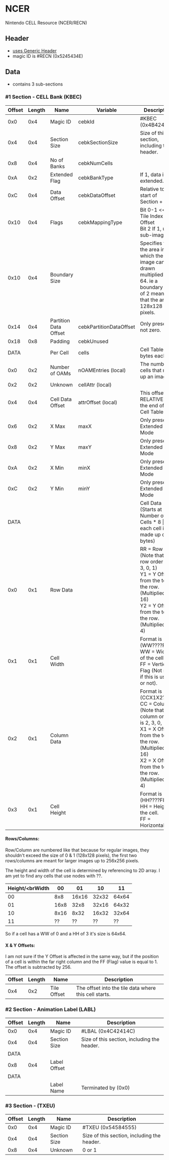 # NCER
Nintendo CELL Resource (NCER/RECN)

## Header
- [uses Generic Header](/docs/files/nitro/subsections/Generic%20Header%20Format.md)
- magic ID is #RECN (0x5245434E)

## Data
- contains 3 sub-sections

###  #1 Section - CELL Bank (KBEC)
| Offset | Length | Name                  | Variable                | Description                                                                                                                                                                                             |
|--------|--------|-----------------------|-------------------------|---------------------------------------------------------------------------------------------------------------------------------------------------------------------------------------------------------|
| 0x0    | 0x4    | Magic ID              | cebkId                  | #KBEC (0x4B424543)                                                                                                                                                                                      |
| 0x4    | 0x4    | Section Size          | cebkSectionSize         | Size of this section, including the header.                                                                                                                                                             |
| 0x8    | 0x4    | No of Banks           | cebkNumCells            |                                                                                                                                                                                                         | 
| 0xA    | 0x2    | Extended Flag         | cebkBankType            | If 1, data is extended.                                                                                                                                                                                 |
| 0xC    | 0x4    | Data Offset           | cebkDataOffset          | Relative to start of Section + 8.                                                                                                                                                                       |
| 0x10   | 0x4    | Flags                 | cebkMappingType         | Bit 0-1 << 1 Tile Index Offset<br>Bit 2 If 1, use sub-images                                                                                                                                            |
| 0x10   | 0x4    | Boundary Size         |                         | Specifies the the area in which the image can be drawn multiplied by 64. ie a boundary size of 2 means that the area is 128x128 pixels.                                                                 |
| 0x14   | 0x4    | Partition Data Offset | cebkPartitionDataOffset | Only present if not zero.                                                                                                                                                                               |
| 0x18   | 0x8    | Padding               | cebkUnused              |                                                                                                                                                                                                         |
| DATA   |        | Per Cell              | cells                   | Cell Table (8 bytes each)                                                                                                                                                                               |
| 0x0    | 0x2    | Number of OAMs        | nOAMEntries (local)     | The number of cells that make up an image.                                                                                                                                                              |
| 0x2    | 0x2    | Unknown               | cellAttr (local)        |                                                                                                                                                                                                         |
| 0x4    | 0x4    | Cell Data Offset      | attrOffset  (local)     | This offset is RELATIVE to the end of the Cell Table.                                                                                                                                                   |
| 0x6    | 0x2    | X Max                 | maxX                    | Only present in Extended Mode                                                                                                                                                                           |
| 0x8    | 0x2    | Y Max                 | maxY                    | Only present in Extended Mode                                                                                                                                                                           |
| 0xA    | 0x2    | X Min                 | minX                    | Only present in Extended Mode                                                                                                                                                                           |
| 0xC    | 0x2    | Y Min                 | minY                    | Only present in Extended Mode                                                                                                                                                                           |
| DATA   |        |                       |                         | Cell Data (Starts at Number of Cells * 8 \| each cell is made up of 6 bytes)                                                                                                                            |
| 0x0    | 0x1    | Row Data              |                         | RR = Row (Note that the row order is 2, 3, 0, 1)<br>Y1 = Y Offset from the top of the row. (Multiplied by 16)<br>Y2 = Y Offset from the top of the row. (Multiplied by 4)                               |
| 0x1    | 0x1    | Cell Width            |                         | Format is (WW????FF)<br>WW = Width of the cell.<br>FF = Vertical Flag (Not sure if this is used or not).                                                                                                |
| 0x2    | 0x1    | Column Data           |                         | Format is (CCX1X2??)<br>CC = Column (Note that the column order is 2, 3, 0, 1)<br>X1 = X Offset from the top of the row. (Multiplied by 16)<br>X2 = X Offset from the top of the row. (Multiplied by 4) |
| 0x3    | 0x1    | Cell Height           |                         | Format is (HH????FF)<br>HH = Height of the cell.<br>FF = Horizontal flag.                                                                                                                               |

#### Rows/Columns:
Row/Column are numbered like that because for regular images, they shouldn't exceed the size of 0 & 1 (128x128 pixels), 
the first two rows/columns are meant for larger images up to 256x256 pixels.

The height and width of the cell is determined by referencing to 2D array. I am yet to find any cells that use nodes 
with ??.

| Height/<brWidth | 00   | 01    | 10    | 11    |
|-----------------|------|-------|-------|-------|
| 00              | 8x8  | 16x16 | 32x32 | 64x64 |
| 01              | 16x8 | 32x8  | 32x16 | 64x32 |
| 10              | 8x16 | 8x32  | 16x32 | 32x64 |
| 11              | ??   | ??    | ??    | ??    |

So if a cell has a WW of 0 and a HH of 3 it's size is 64x64.

#### X & Y Offsets:
I am not sure if the Y Offset is affected in the same way, but if the position of a cell is within the far right column 
and the FF (Flag) value is equal to 1. The offset is subtracted by 256.

| Offset | Length | Name        | Description                                           |
|--------|--------|-------------|-------------------------------------------------------|
| 0x4    | 0x2    | Tile Offset | The offset into the tile data where this cell starts. |

###  #2 Section - Animation Label (LABL)
| Offset | Length | Name         | Description                                 |
|--------|--------|--------------|---------------------------------------------|
| 0x0    | 0x4    | Magic ID     | #LBAL (0x4C42414C)                          |
| 0x4    | 0x4    | Section Size | Size of this section, including the header. |
| DATA   |        |              |                                             |
| 0x8    | 0x4    | Label Offset |                                             |
| DATA   |        |              |                                             |	  	  	 
|        |        | Label Name   | Terminated by (0x0)                         |

###  #3 Section - (TXEU)
| Offset | Length | Name         | Description                                 |
|--------|--------|--------------|---------------------------------------------|
| 0x0    | 0x4    | Magic ID     | #TXEU (0x54584555)                          |
| 0x4    | 0x4    | Section Size | Size of this section, including the header. |
| 0x8    | 0x4    | Unknown      | 0 or 1                                      |